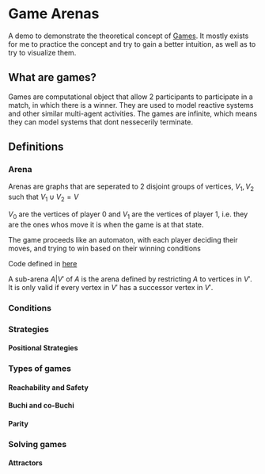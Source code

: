 # Game Arenas

A demo to demonstrate the theoretical concept of [Games](https://en.wikipedia.org/wiki/Parity_game).
It mostly exists for me to practice the concept and try to gain a better intuition, as well as to try to visualize them.


## What are games?

Games are computational object that allow 2 participants to participate in a match, in which there is a winner.
They are used to model reactive systems and other similar multi-agent activities. The games are infinite, which means they can model systems that dont nessecerily terminate.

## Definitions

### Arena
Arenas are graphs that are seperated to 2 disjoint groups of vertices, $V_1, V_2$ such that $V_1 \cup V_2 = V$

$V_0$ are the vertices of player 0 and $V_1$ are the vertices of player 1, i.e. they are the ones whos move it is when the game is at that state.

The game proceeds like an automaton, with each player deciding their moves, and trying to win based on their winning conditions

Code defined in [here](src/games/arena.ts)

A sub-arena $A|V'$ of $A$ is the arena defined by restricting $A$ to vertices in $V'$. It is only valid if every vertex in $V'$ has a successor vertex in $V'$.


### Conditions
### Strategies
#### Positional Strategies
### Types of games
#### Reachability and Safety
#### Buchi and co-Buchi
#### Parity
### Solving games
#### Attractors